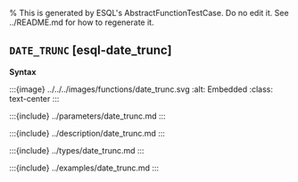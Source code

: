 % This is generated by ESQL's AbstractFunctionTestCase. Do no edit it. See ../README.md for how to regenerate it.

## `DATE_TRUNC` [esql-date_trunc]

**Syntax**

:::{image} ../../../images/functions/date_trunc.svg
:alt: Embedded
:class: text-center
:::


:::{include} ../parameters/date_trunc.md
:::

:::{include} ../description/date_trunc.md
:::

:::{include} ../types/date_trunc.md
:::

:::{include} ../examples/date_trunc.md
:::
